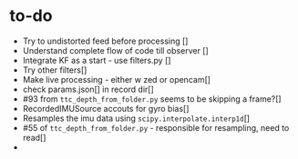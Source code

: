 # to-do

- Try to undistorted feed before processing []
- Understand complete flow of code till observer []
- Integrate KF as a start - use filters.py []
- Try other filters[]
- Make live processing - either w zed or opencam[]
- check params.json[] in record dir[]
- #93 from `ttc_depth_from_folder.py` seems to be skipping a frame?[]
- RecordedIMUSource accouts for gyro bias[]
- Resamples the imu data using `scipy.interpolate.interp1d`[]
- #55 of `ttc_depth_from_folder.py` - responsible for resampling, need to read[]
-